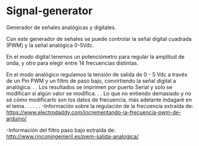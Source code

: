 # Signal-generator
Generador de señales analógicas y digitales.

Con este generador de señales se puede controlar la señal digital cuadrada (PWM) y la señal analógica 0-5Vdc.

En el modo digital tenemos un potenciómetro para regular la amplitud de onda, y otro para elegir entre 14 frecuencias distintas.

En el modo analógico regulamos la tensión de salida de 0 - 5 Vdc a través de un Pin PWM y un filtro de paso bajo, convirtiendo la señal digital a analógica.
.
.
Los resultados se imprimen por puerto Serial y solo se modifican si algún valor se modifica.
.
.
Lo que no entiendo demasiado y no sé cómo modificarlo son los datos de frecuencia, más adelante indagaré en el tema.
.
.
.
.
.
-Información sobre la regulación de la frecuencia extraída de:
https://www.electrodaddy.com/incrementando-la-frecuencia-pwm-de-arduino/

-Información del filtro paso bajo extraída de:
http://www.rinconingenieril.es/pwm-salida-analogica/
